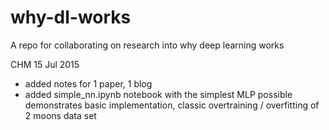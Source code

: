 # why-dl-works
A repo for collaborating on research into why deep learning works

CHM 15 Jul 2015
 - added notes for 1 paper, 1 blog
 - added simple_nn.ipynb notebook with the simplest MLP possible
   demonstrates basic implementation, classic overtraining / overfitting of 2 moons data set


